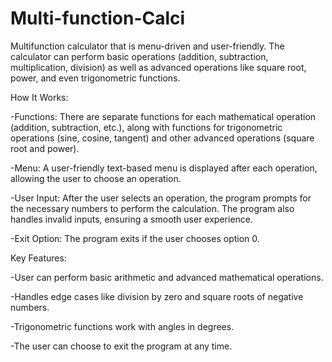 # Multi-function-Calci
Multifunction calculator that is menu-driven and user-friendly. The calculator can perform basic operations (addition, subtraction, multiplication, division) as well as advanced operations like square root, power, and even trigonometric functions.

How It Works:

-Functions: There are separate functions for each mathematical operation (addition, subtraction, etc.), along with functions for trigonometric operations (sine, cosine, tangent) and other advanced operations (square root and power).

-Menu: A user-friendly text-based menu is displayed after each operation, allowing the user to choose an operation.

-User Input: After the user selects an operation, the program prompts for the necessary numbers to perform the calculation. The program also handles invalid inputs, ensuring a smooth user experience.

-Exit Option: The program exits if the user chooses option 0.


Key Features:

-User can perform basic arithmetic and advanced mathematical operations.

-Handles edge cases like division by zero and square roots of negative numbers.

-Trigonometric functions work with angles in degrees.

-The user can choose to exit the program at any time.

